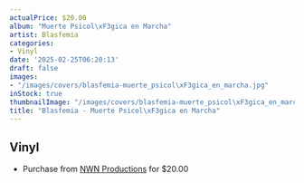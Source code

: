 ```yaml
---
actualPrice: $20.00
album: "Muerte Psicol\xF3gica en Marcha"
artist: Blasfemia
categories:
- Vinyl
date: '2025-02-25T06:20:13'
draft: false
images:
- "/images/covers/blasfemia-muerte_psicol\xF3gica_en_marcha.jpg"
inStock: true
thumbnailImage: "/images/covers/blasfemia-muerte_psicol\xF3gica_en_marcha-thumb.jpg"
title: "Blasfemia - Muerte Psicol\xF3gica en Marcha"
---
```


## Vinyl
* Purchase from [NWN Productions](http://shop.nwnprod.com/index.php?route=product/product&path=75&product_id=60163&sort=pd.name&order=ASC) for $20.00
